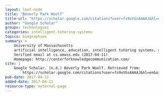 ```yaml
---
layout: leaf-node
title: "Beverly Park Woolf"
title-url: "https://scholar.google.com/citations?user=fs9xVGsAAAAJ&hl=en&oi=sra"
author: "Google Scholar"
groups: technologies
categories: intelligent-tutoring-systems
topics: biographies
summary: >
    University of Massachusetts
    artificial intelligence, education, intelligent tutoring systems, artificial intelligence in education, educational technology
    Verified email at cs.umass.edu (2017-04-11)
    Homepage: http://centerforknowledgecommunication.com/
cite: |
    Google Scholar. (n.d.) Beverly Park Woolf. Retrieved from:
        https://scholar.google.com/citations?user=fs9xVGsAAAAJ&hl=en&oi=sra
pub-date: 2017-04-11
added-date: 2017-04-11
resource-type: external-page
---
```

